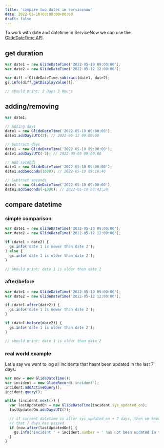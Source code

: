 ```yaml
---
title: 'compare two dates in servicenow'
date: 2022-05-10T00:00:00+00:00
draft: false
---
```


To work with date and datetime in ServiceNow we can use the [GlideDateTime API](https://developer.servicenow.com/dev.do#!/reference/api/sandiego/server/no-namespace/c_APIRef).

## get duration

```javascript
var date1 = new GlideDateTime('2022-05-10 09:00:00');
var date2 = new GlideDateTime('2022-05-12 12:00:00');

var diff = GlideDateTime.subtract(date1, date2);
gs.info(diff.getDisplayValue());

// should print: 2 Days 3 Hours
```

## adding/removing

```javascript
var date1;

// Adding days
date1 = new GlideDateTime('2022-05-10 09:00:00');
date1.addDaysUTC(2); // 2022-05-12 09:00:00

// Subtract days
date1 = new GlideDateTime('2022-05-10 09:00:00');
date1.addDaysUTC(-2); // 2022-05-08 09:00:00

// Add seconds
date1 = new GlideDateTime('2022-05-10 09:00:00');
date1.addSeconds(1000); // 2022-05-10 09:16:40

// Subtract seconds
date1 = new GlideDateTime('2022-05-10 09:00:00');
date1.addSeconds(-1000); // 2022-05-10 08:43:20
```

## compare datetime

### simple comparison

```javascript
var date1 = new GlideDateTime('2022-05-10 09:00:00');
var date2 = new GlideDateTime('2022-05-12 12:00:00');

if (date1 > date2) {
  gs.info('date 1 is newer than date 2');
} else {
  gs.info('date 1 is older than date 2');
}

// should print: date 1 is older than date 2
```

### after/before

```javascript
var date1 = new GlideDateTime('2022-05-10 09:00:00');
var date2 = new GlideDateTime('2022-05-12 12:00:00');

if (date1.after(date2)) {
  gs.info('date 1 is newer than date 2');
}

if (date1.before(date2)) {
  gs.info('date 1 is older than date 2');
}

// should print: date 1 is older than date 2
```

### real world example

Let's say we want to log all incidents that hasnt been updated in the last 7 days.

```javascript
var now = new GlideDateTime();
var incident = new GlideRecord('incident');
incident.addActiveQuery();
incident.query();

while (incident.next()) {
  var lastUpdatedOn = new GlideDateTime(incident.sys_updated_on);
  lastUpdatedOn.addDaysUTC(7);

  // if current datetime is after sys_updated_on + 7 days, then we know
  // that 7 days has passed
  if (now.after(lastUpdatedOn)) {
    gs.info('Incident ' + incident.number + ' has not been updated in the last 7 days');
  }
}
```
